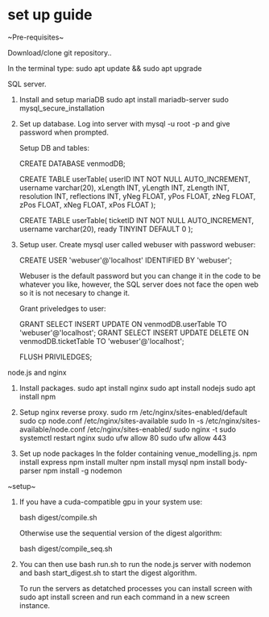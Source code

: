 # set up guide

~Pre-requisites~

Download/clone git repository..

In the terminal type:
sudo apt update && sudo apt upgrade

SQL server.
1. Install and setup mariaDB
     sudo apt install mariadb-server
     sudo mysql_secure_installation

2. Set up database.
    Log into server with mysql -u root -p and give password when prompted.

    Setup DB and tables:

    CREATE DATABASE venmodDB;

    CREATE TABLE userTable(
        userID INT NOT NULL AUTO_INCREMENT,
        username varchar(20),
        xLength INT,
        yLength INT,
        zLength INT,
        resolution INT,
        reflections INT,
        yNeg FLOAT,
        yPos FLOAT,
        zNeg FLOAT,
        zPos FLOAT,
        xNeg FLOAT,
        xPos FLOAT
    );

    CREATE TABLE userTable(
        ticketID INT NOT NULL AUTO_INCREMENT,
        username varchar(20),
        ready TINYINT DEFAULT 0
    );

3. Setup user.
    Create mysql user called webuser with password webuser:

    CREATE USER 'webuser'@'localhost' IDENTIFIED BY 'webuser';

    Webuser is the default password but you can change it in the code to be whatever you like, however, the SQL server does not face the open web so it is not necesary to change it.

    Grant priveledges to user:

    GRANT SELECT INSERT UPDATE ON venmodDB.userTable TO 'webuser'@'localhost'; 
    GRANT SELECT INSERT UPDATE DELETE ON venmodDB.ticketTable TO 'webuser'@'localhost';

    FLUSH PRIVILEDGES;


node.js and nginx
1. Install packages.
    sudo apt install nginx 
    sudo apt install nodejs
    sudo apt install npm

2. Setup nginx reverse proxy.
    sudo rm /etc/nginx/sites-enabled/default
    sudo cp node.conf /etc/nginx/sites-available
    sudo ln -s /etc/nginx/sites-available/node.conf /etc/nginx/sites-enabled/
    sudo nginx -t
    sudo systemctl restart nginx
    sudo ufw allow 80
    sudo ufw allow 443

3. Set up node packages
    In the folder containing venue_modelling.js.
    npm install express
    npm install multer
    npm install mysql
    npm install body-parser
    npm install -g nodemon



~setup~

1. 
    If you have a cuda-compatible gpu in your system use:

    bash digest/compile.sh

    Otherwise use the sequential version of the digest algorithm:

    bash digest/compile_seq.sh

2. 
    You can then use bash run.sh to run the node.js server with nodemon and bash start_digest.sh to start the digest algorithm.

    To run the servers as detatched processes you can install screen with sudo apt install screen and run each command in a new screen instance.